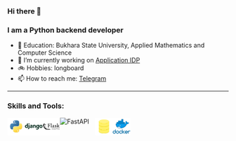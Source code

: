 ### Hi there 👋

<!--
**Olga-Zholudeva/Olga-Zholudeva** is a ✨ _special_ ✨ repository because its `README.md` (this file) appears on your GitHub profile.

Here are some ideas to get you started:

- 🔭 I’m currently working on ...
- 🌱 I’m currently learning ...
- 👯 I’m looking to collaborate on ...
- 🤔 I’m looking for help with ...
- 💬 Ask me about ...
- 📫 How to reach me: ...
- 😄 Pronouns: ...
- ⚡ Fun fact: ...
-->
### I am a Python backend developer
- :office: Education: Bukhara State University, Applied Mathematics and Computer Science
- 🔭 I’m currently working on [Application IDP](https://github.com/Olga-Zholudeva/Individual_development_plan)
- :bike: Hobbies: longboard
- 📫 How to reach me: [Telegram](https://t.me/oljoludeva)

___

### Skills and Tools:

<img align='left' alt='Python' width='40px' src='https://raw.githubusercontent.com/github/explore/80688e429a7d4ef2fca1e82350fe8e3517d3494d/topics/python/python.png'/>
<img align='left' alt='Django' width='40px' src='https://raw.githubusercontent.com/github/explore/7456fdff59816d37ef383a6c8f32a26ff7332db2/topics/django/django.png'/>
<img align='left' alt='Flask' width='40px' src='https://raw.githubusercontent.com/github/explore/80688e429a7d4ef2fca1e82350fe8e3517d3494d/topics/flask/flask.png'/>
<img align='left' alt='FastAPI' width='80px' src='https://fastapi.tiangolo.com/img/logo-margin/logo-teal.png'/>
<img align='left' alt='Database' width='40px' src='https://raw.githubusercontent.com/github/explore/13295c57999765ac9ffa3281942a72ab08b79de2/topics/database/database.png'/>
<img align='left' alt='Docker' width='40px' src='https://raw.githubusercontent.com/github/explore/80688e429a7d4ef2fca1e82350fe8e3517d3494d/topics/docker/docker.png'/>

